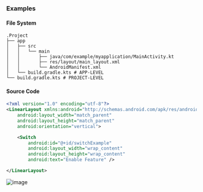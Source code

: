 ### Examples
#### File System
```
.Project
├── app
│   ├── src
│   │   └── main
│   │       ├── java/com/example/myapplication/MainActivity.kt
│   │       ├── res/layout/main_layout.xml
│   │       └── AndroidManifest.xml
│   └── build.gradle.kts # APP-LEVEL
└── build.gradle.kts # PROJECT-LEVEL
```

#### Source Code

```xml
<?xml version="1.0" encoding="utf-8"?>
<LinearLayout xmlns:android="http://schemas.android.com/apk/res/android"
    android:layout_width="match_parent"
    android:layout_height="match_parent"
    android:orientation="vertical">

    <Switch
        android:id="@+id/switchExample"
        android:layout_width="wrap_content"
        android:layout_height="wrap_content"
        android:text="Enable Feature" />

</LinearLayout>
```

![image](https://github.com/user-attachments/assets/4661b1ea-d9a3-4a83-9e22-5958b7a3cc70)
